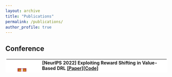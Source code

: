 ```yaml
---
layout: archive
title: "Publications"
permalink: /publications/
author_profile: true
---
```

<!-- {% if author.googlescholar %}
  You can also find my articles on <u><a href="{{author.googlescholar}}">my Google Scholar profile</a>.</u>
{% endif %} -->

<!-- {% include base_path %} -->
<!-- *: corresponding author -->


## Conference

<!-- <div class="content anchor" id="research"><h3>Research Work</h3> <h5>* denotes equal contribution</h5> -->

  <table bordercolor="white" bordercolordark="white" bordercolorlight="white" cellpadding="0" cellspacing="0" height="45" bgcolor="white">
    <tbody>
      <tr valign="baseline">
        <td width="90">
          <p align="center" style="margin-top:7mm; margin-right:2mm; margin-bottom:0; margin-left:0;" class=""><a target="_blank"><img src="images/cambridge.png" width="45" border="0"></a></p>
        </td>
        <td valign="middle"><p style="margin-top:0; margin-right:0; margin-bottom:2mm;">
          <span style="font-weight: bold;">[NeurIPS 2022] Exploiting Reward Shifting in Value-Based DRL <a href="https://arxiv.org/abs/2209.07288">[Paper]</a><a href="https://github.com/2Groza/RewardShifting">[Code] </a>
            <!-- <a href='https://sites.google.com/view/neurips2019pchid/'> [Homepage]</a> -->
          </span>
          <br>
          <span style="font-style: italic;"> Hao Sun, Lei Han, Rui Yang, Xiaoteng Ma, Jian Guo, Bolei Zhou
          <!-- </span> &nbsp; <a href="http://www.ie.cuhk.edu.hk/main/index.shtml">Department of Information Engineering</a>, The Chinese University of Hong Kong, Hong Kong S.A.R. -->
        <li> A positive reward shifting leads to conservative exploitation, while a negative reward shifting leads to curiosity-driven exploration. <br>
        </li>
        <p>

<!--  -->


<tbody>
<tr valign="baseline">
<td width="90">
  <p align="center" style="margin-top:7mm; margin-right:2mm; margin-bottom:0; margin-left:0;" class=""><a target="_blank"><img src="cambridge.png" width="45" border="0"></a></p>
</td>
<td valign="middle"><p style="margin-top:0; margin-right:0; margin-bottom:2mm;">
  <span style="font-weight: bold;">[ICLR 2022] Rethinking Goal-conditioned Supervised Learning and Its Connection to Offline RL <a href="https://arxiv.org/abs/2202.04478">[Paper]</a><a href="https://github.com/YangRui2015/AWGCSL">[Code] </a>
    <!-- <a href='https://sites.google.com/view/neurips2019pchid/'> [Homepage]</a> -->
  </span>
  <br>
  <span style="font-style: italic;"> Rui Yang, Yiming Lu, Wenzhe Li, Hao Sun, Meng Fang, Yali Du, Xiu Li, Lei Han, Chongjie Zhang
  <!-- </span> &nbsp; <a href="http://www.ie.cuhk.edu.hk/main/index.shtml">Department of Information Engineering</a>, The Chinese University of Hong Kong, Hong Kong S.A.R. -->
<li> We optimize the GCSL with a lower bound of the goal-reaching objective and link the success of GCSL from perspective of offline RL. <br>
</li>

<!--  -->


<tbody>
<tr valign="baseline">
<td width="90">
<p align="center" style="margin-top:7mm; margin-right:2mm; margin-bottom:0; margin-left:0;" class=""><a target="_blank"><img src="images/cuhk.png" width="45" border="0"></a></p>
</td>
<td valign="middle"><p style="margin-top:0; margin-right:0; margin-bottom:2mm;">
<span style="font-weight: bold;">[IJCAI 2021] Hierarchical Multi-Scale Gaussian Transformer for Stock Movement Prediction <a href="https://www.ijcai.org/proceedings/2020/0640.pdf">[Paper]</a>
  <!-- <a href='https://sites.google.com/view/neurips2019pchid/'> [Homepage]</a> -->
</span>
<br>
<span style="font-style: italic;"> Qianggang Ding, Sifan Wu, Hao Sun, Jiadong Guo, Jian Guo
<!-- </span> &nbsp; <a href="http://www.ie.cuhk.edu.hk/main/index.shtml">Department of Information Engineering</a>, The Chinese University of Hong Kong, Hong Kong S.A.R. -->
<li> We adapt transformer to stock movement predictions. <br>
</li>

<!--  -->


<tbody>
<tr valign="baseline">
<td width="90">
<p align="center" style="margin-top:7mm; margin-right:2mm; margin-bottom:0; margin-left:0;" class=""><a target="_blank"><img src="images/cuhk.png" width="45" border="0"></a></p>
</td>
<td valign="middle"><p style="margin-top:0; margin-right:0; margin-bottom:2mm;">
<span style="font-weight: bold;">[AAAI 2021] Adaptive Regularization of Labels <a href="https://arxiv.org/abs/1908.05474">[Paper]</a>
  <!-- <a href='https://sites.google.com/view/neurips2019pchid/'> [Homepage]</a> -->
</span>
<br>
<span style="font-style: italic;"> Qianggang Ding, Sifan Wu, Hao Sun, Jiadong Guo, Shu-Tao Xia
<!-- </span> &nbsp; <a href="http://www.ie.cuhk.edu.hk/main/index.shtml">Department of Information Engineering</a>, The Chinese University of Hong Kong, Hong Kong S.A.R. -->
<li> We study the correlations between lables to improve model performance. <br>
</li>

<!--  -->

<tbody>
<tr valign="baseline">
<td width="90">
<p align="center" style="margin-top:7mm; margin-right:2mm; margin-bottom:0; margin-left:0;" class=""><a target="_blank"><img src="images/cuhk.png" width="45" border="0"></a></p>
</td>
<td valign="middle"><p style="margin-top:0; margin-right:0; margin-bottom:2mm;">
<span style="font-weight: bold;">[NeurIPS 2019 (Spotlight)] Policy Continuation with Hindsight Inverse Dynamics <a href="https://arxiv.org/abs/1910.14055">[Preprint]</a><a href="https://github.com/2Groza/PCHID_code">[Code] </a> <a href='https://sites.google.com/view/neurips2019pchid/'> [Homepage]</a>
</span>
<br>
<span style="font-style: italic;"> Hao Sun, Zhizhong Li, Xiaotong Liu, Dahua Lin, Bolei Zhou
<!-- </span> &nbsp; <a href="http://www.ie.cuhk.edu.hk/main/index.shtml">Department of Information Engineering</a>, The Chinese University of Hong Kong, Hong Kong S.A.R. -->
<li> Supervised Learning can be used to solve goal-conditioned RL tasks. <br>
</li>

<!--  -->

<!--
{% for post in site.publications reversed %} {% include archive-single-cv.html %} {% endfor %} -->


## Workshop



<tbody>
<tr valign="baseline">
<td width="90">
<p align="center" style="margin-top:7mm; margin-right:2mm; margin-bottom:0; margin-left:0;" class=""><a target="_blank"><img src="images/cambridge.png" width="45" border="0"></a></p>
</td>
<td valign="middle"><p style="margin-top:0; margin-right:0; margin-bottom:2mm;">
<span style="font-weight: bold;">[ICML 2022 DFUQ.W] DAUX: a Density-based Approach for Uncertainty eXplanations <a href="https://arxiv.org/abs/2207.05161">[Paper]</a><a href="https://anonymous.4open.science/r/DAUX-CBBF">[Code] </a>
<!-- <a href='https://sites.google.com/view/neurips2019pchid/'> [Homepage]</a> -->
</span>
<br>
<span style="font-style: italic;"> Hao Sun*, Boris van Breugel*, Jonathan Crabbe, Nabeel Seedat, Mihaela van der Schaar
<!-- </span> &nbsp; <a href="http://www.ie.cuhk.edu.hk/main/index.shtml">Department of Information Engineering</a>, The Chinese University of Hong Kong, Hong Kong S.A.R. -->
<li> We propose a density-based approach to classify uncertain examples. <br>
</li>
<!--  -->


<!-- {% for post in site.preprints reversed %} {% include archive-single-cv.html %} {% endfor %} -->

<!-- {% for post in site.publications reversed %}
  {% include archive-single.html %}
{% endfor %} -->
